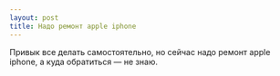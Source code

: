 ```yaml
---
layout: post 
title: Надо ремонт apple iphone 
--- 
```

Привык все делать самостоятельно, но сейчас надо ремонт apple iphone, а куда обратиться — не знаю.